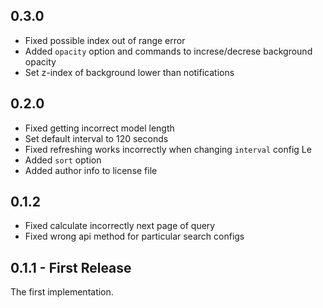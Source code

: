 ## 0.3.0

* Fixed possible index out of range error
* Added `opacity` option and commands to increse/decrese background opacity
* Set z-index of background lower than notifications

## 0.2.0

* Fixed getting incorrect model length
* Set default interval to 120 seconds
* Fixed refreshing works incorrectly when changing `interval` config Le
* Added `sort` option
* Added author info to license file

## 0.1.2

* Fixed calculate incorrectly next page of query
* Fixed wrong api method for particular search configs

## 0.1.1 - First Release

The first implementation.
